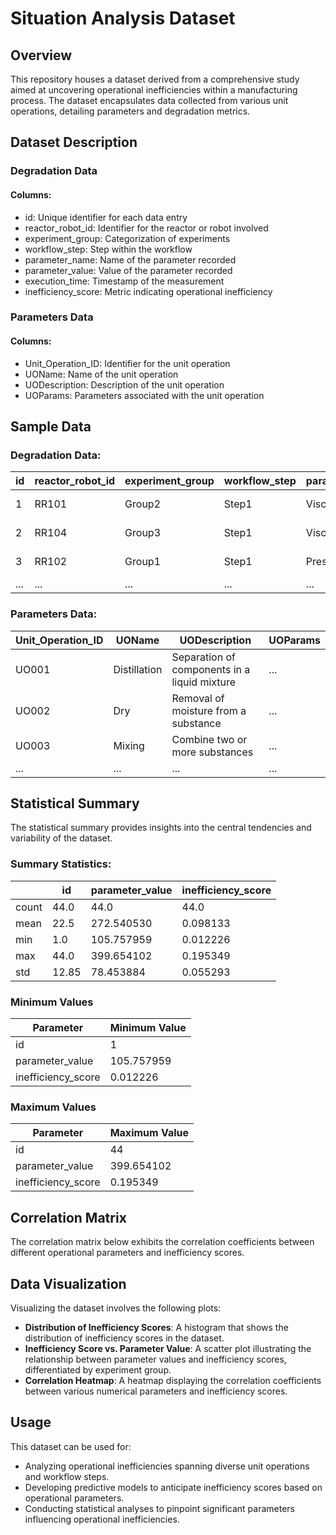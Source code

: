 # Situation Analysis Dataset

## Overview

This repository houses a dataset derived from a comprehensive study aimed at uncovering operational inefficiencies within a manufacturing process. The dataset encapsulates data collected from various unit operations, detailing parameters and degradation metrics.

## Dataset Description

### Degradation Data

#### Columns:

- id: Unique identifier for each data entry
- reactor_robot_id: Identifier for the reactor or robot involved
- experiment_group: Categorization of experiments
- workflow_step: Step within the workflow
- parameter_name: Name of the parameter recorded
- parameter_value: Value of the parameter recorded
- execution_time: Timestamp of the measurement
- inefficiency_score: Metric indicating operational inefficiency

### Parameters Data

#### Columns:

- Unit_Operation_ID: Identifier for the unit operation
- UOName: Name of the unit operation
- UODescription: Description of the unit operation
- UOParams: Parameters associated with the unit operation

## Sample Data

### Degradation Data:

| id | reactor_robot_id | experiment_group | workflow_step | parameter_name | parameter_value | execution_time      | inefficiency_score |
|----|------------------|------------------|---------------|----------------|-----------------|---------------------|---------------------|
| 1  | RR101            | Group2           | Step1         | Viscosity      | 344.139346      | 2024-05-13 11:30:53 | 0.087365            |
| 2  | RR104            | Group3           | Step1         | Viscosity      | 218.951722      | 2024-05-13 11:35:53 | 0.023142            |
| 3  | RR102            | Group1           | Step1         | Pressure       | 364.330959      | 2024-05-13 11:40:53 | 0.142511            |
| ...| ...              | ...              | ...           | ...            | ...             | ...                 | ...                 |

### Parameters Data:

| Unit_Operation_ID | UOName       | UODescription                                 | UOParams |
|-------------------|--------------|-----------------------------------------------|----------|
| UO001             | Distillation | Separation of components in a liquid mixture | ...      |
| UO002             | Dry          | Removal of moisture from a substance          | ...      |
| UO003             | Mixing       | Combine two or more substances                | ...      |
| ...               | ...          | ...                                           | ...      |

## Statistical Summary

The statistical summary provides insights into the central tendencies and variability of the dataset.

### Summary Statistics:

|       | id   | parameter_value | inefficiency_score |
|-------|------|-----------------|--------------------|
| count | 44.0 | 44.0            | 44.0              |
| mean  | 22.5 | 272.540530      | 0.098133          |
| min   | 1.0  | 105.757959      | 0.012226          |
| max   | 44.0 | 399.654102      | 0.195349          |
| std   | 12.85| 78.453884       | 0.055293          |

### Minimum Values

| Parameter         | Minimum Value     |
|-------------------|-------------------|
| id                | 1                 |
| parameter_value   | 105.757959        |
| inefficiency_score| 0.012226          |

### Maximum Values

| Parameter         | Maximum Value     |
|-------------------|-------------------|
| id                | 44                |
| parameter_value   | 399.654102        |
| inefficiency_score| 0.195349          |

## Correlation Matrix

The correlation matrix below exhibits the correlation coefficients between different operational parameters and inefficiency scores.

## Data Visualization

Visualizing the dataset involves the following plots:

- **Distribution of Inefficiency Scores**: A histogram that shows the distribution of inefficiency scores in the dataset.
- **Inefficiency Score vs. Parameter Value**: A scatter plot illustrating the relationship between parameter values and inefficiency scores, differentiated by experiment group.
- **Correlation Heatmap**: A heatmap displaying the correlation coefficients between various numerical parameters and inefficiency scores.

## Usage

This dataset can be used for:

- Analyzing operational inefficiencies spanning diverse unit operations and workflow steps.
- Developing predictive models to anticipate inefficiency scores based on operational parameters.
- Conducting statistical analyses to pinpoint significant parameters influencing operational inefficiencies.
